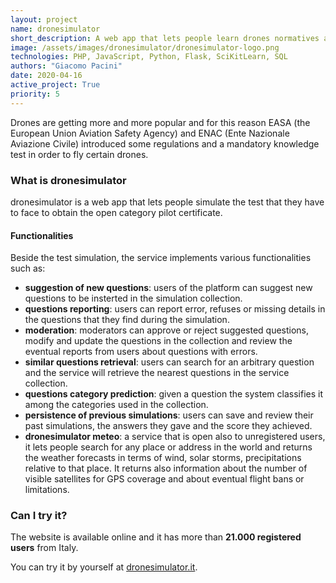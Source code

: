 ```yaml
---
layout: project
name: dronesimulator
short_description: A web app that lets people learn drones normatives and best practices. 
image: /assets/images/dronesimulator/dronesimulator-logo.png
technologies: PHP, JavaScript, Python, Flask, SciKitLearn, SQL
authors: "Giacomo Pacini"
date: 2020-04-16
active_project: True
priority: 5
---
```



Drones are getting more and more popular and for this reason EASA (the European Union Aviation Safety Agency) and ENAC (Ente Nazionale Aviazione Civile) introduced some regulations and a mandatory knowledge test in order to fly certain drones.

<!-- In addition, every time a pilot wants to fly with its drone he has to check weather and fly regulations for that place. -->

### What is dronesimulator

dronesimulator is a web app that lets people simulate the test that they have to face to obtain the open category pilot certificate.

#### Functionalities

Beside the test simulation, the service implements various functionalities such as:
- **suggestion of new questions**: users of the platform can suggest new questions to be insterted in the simulation collection.
- **questions reporting**: users can report error, refuses or missing details in the questions that they find during the simulation.
- **moderation**: moderators can approve or reject suggested questions, modify and update the questions in the collection and review the eventual reports from users about questions with errors.
- **similar questions retrieval**: users can search for an arbitrary question and the service will retrieve the nearest questions in the service collection.
- **questions category prediction**: given a question the system classifies it among the categories used in the collection.
- **persistence of previous simulations**: users can save and review their past simulations, the answers they gave and the score they achieved.
- **dronesimulator meteo**: a service that is open also to unregistered users, it lets people search for any place or address in the world and returns the weather forecasts in terms of wind, solar storms, precipitations relative to that place. It returns also information about the number of visible satellites for GPS coverage and about eventual flight bans or limitations.

### Can I try it?

The website is available online and it has more than **21.000 registered users** from Italy.

You can try it by yourself at [dronesimulator.it](https://dronesimulator.it).